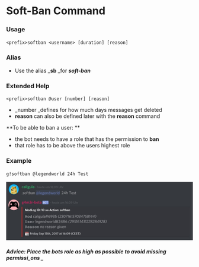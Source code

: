 # Soft-Ban Command

### Usage

`<prefix>softban <username> [duration] [reason]`

### Alias

* Use the alias _**sb** _for _**soft-ban**_

### Extended Help 

```
<prefix>softban @user [number] [reason]
```

* _number _defines for how much days messages get deleted 
* **reason** can also be defined later with the **reason** command

**To be able to ban a user: **

* the bot needs to have a role that has the permission to **ban**
* that role has to be above the users highest role

### Example

`g!softban @legendworld 24h Test`

![](/assets/softban.jpg)

##### _Advice_: _Place_ _the bots_ _role as high_ _as possible_ _to avoid missing_ permissi_ons _



